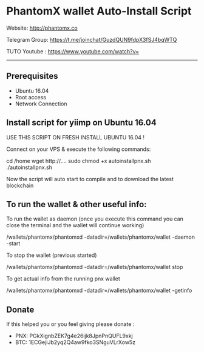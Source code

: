 # PhantomX wallet Auto-Install Script

Website: http://phantomx.co

Telegram Group: https://t.me/joinchat/GuzdQUN9fdpX3fSJ4bqWTQ

TUTO Youtube : https://www.youtube.com/watch?v=

***********************************

## Prerequisites

- Ubuntu 16.04
- Root access
- Network Connection


## Install script for yiimp on Ubuntu 16.04

USE THIS SCRIPT ON FRESH INSTALL UBUNTU 16.04 !

Connect on your VPS & execute the following commands:

  cd /home
  wget http://....
  sudo chmod +x autoinstallpnx.sh
  ./autoinstallpnx.sh

Now the script will auto start to compile and to download the latest blockchain



## To run the wallet & other useful info:

To run the wallet as daemon (once you execute this command you can close the terminal and the wallet will continue working)

  /wallets/phantomx/phantomxd  -datadir=/wallets/phantomx/wallet -daemon -start

To stop the wallet (previous started)

  /wallets/phantomx/phantomxd  -datadir=/wallets/phantomx/wallet stop

To get actual info from the running pnx wallet

   /wallets/phantomx/phantomxd  -datadir=/wallets/phantomx/wallet -getinfo


## Donate

If this helped you or you feel giving please donate :
 - PNX: PGkXignbZEK7g4e26ijk8JpnPnQUFL9xkj
 - BTC: 1ECGejiJb2yq2Q4aw9fko3SNguVLrXow5z
